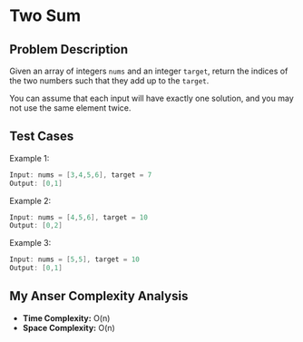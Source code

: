 # Two Sum

## Problem Description

Given an array of integers `nums` and an integer `target`, return the indices of the two numbers such that they add up to the `target`.

You can assume that each input will have exactly one solution, and you may not use the same element twice.

## Test Cases

Example 1:
```go
Input: nums = [3,4,5,6], target = 7
Output: [0,1]
```

Example 2:
```go
Input: nums = [4,5,6], target = 10
Output: [0,2]
```

Example 3:
```go
Input: nums = [5,5], target = 10
Output: [0,1]
```

## My Anser Complexity Analysis

- **Time Complexity:** O(n)
- **Space Complexity:** O(n)
